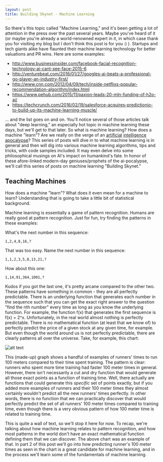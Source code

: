 ```yaml
---
layout: post
title: Building Skynet - Machine Learning
---
```


So there's this topic called "Machine Learning," and it's been getting a lot of attention in the press over the past several years. Maybe you've heard of it (or maybe you're already a world-renowned expert in it, in which case thank you for visiting my blog but I don't think this post is for you :) ). Startups and tech giants alike have flaunted their machine learning technology for better valuations and PR wins. Here are some examples:

* http://www.businessinsider.com/facebook-facial-recognition-technology-ai-cant-see-face-2015-6
* http://venturebeat.com/2016/01/27/googles-ai-beats-a-professional-go-player-an-industry-first/
* http://www.cnn.com/2012/04/09/tech/inside-netflixs-popular-recommendation-algorithm/index.html
* https://www.pehub.com/2015/11/paxion-leads-20-mln-funding-of-h2o-ai/
* https://techcrunch.com/2016/02/19/salesforce-acquires-predictionio-to-build-up-its-machine-learning-muscle/

... and the list goes on and on. You'll notice several of those articles talk about "deep learning," an especially hot topic in machine learning these days, but we'll get to that later. So what is machine learning? How does a machine "learn"? Are we really on the verge of an [artificial](http://www.dailymail.co.uk/sciencetech/article-2931375/Bill-Gates-says-fear-robot-uprising-Microsoft-founder-says-agrees-Elon-Musk-dangers-AI.html) [intelligence](http://www.vanityfair.com/news/2016/06/the-one-technology-that-terrifies-elon-musk) [apocalypse](http://www.bbc.com/news/technology-30290540)? This series of posts will dive in to what machine learning is in general and then will dig into various machine learning algorithms, tips and tricks, with code samples included. It may even delve into some philosophical musings on AI's impact on humankind's fate. In honor of these afore-linked modern-day geniuses/prophets of the ai-pocalypse, we'll call this series of posts on machine learning "Building Skynet."

## Teaching Machines

How does a machine "learn"? What does it even mean for a machine to learn? Understanding that is going to take a little bit of statistical background.

Machine learning is essentially a game of pattern recognition. Humans are really good at pattern recognition. Just for fun, try finding the patterns in these examples:

What's the next number in this sequence: 
```
1,2,4,8,16,?
```

That was too easy. Name the next number in this sequence: 
```
1,1,2,3,5,8,13,21,?
```

How about this one: 
```
1,14,91,364,1001,?
```

Kudos if you got the last one, it's pretty arcane compared to the other two. These patterns have something in common - they are all perfectly predictable. There is an underlying function that generates each number in the sequence such that you can get the exact right answer to the question "find the nth number" every time as long as you know the underlying function. For example, the function f(x) that generates the first sequence is f(x) = 2^x. Unfortunately, in the real world almost nothing is perfectly predictable. There is no mathematical function (at least that we know of) to perfectly predict the price of a given stock at any given time, for example. But even though the world around us is not perfectly predictable, there are clearly patterns all over the universe. Take, for example, this chart:

![alt text](http://www.mathresources.com/products/insidemath/figures/scatpl02.png)

This (made-up) graph shows a handful of examples of runners' times to run 100 meters compared to their time spent training. The pattern is clear: runners who spent more time training had faster 100 meter times in general. However, there isn't necessarily a cut and dry function that would generate all those exact points as a function of training time. Well, there actually are functions that could generate this *specific* set of points exactly, but if you added more examples of runners and their 100 meter times they almost certainly wouldn't predict all the new runners' times perfectly. In other words, there is no function that we can practically discover that would perfectly predict the set of all runners' 100 meter times compared to training time, even though there is a very obvious pattern of how 100 meter time is related to training time.

This is quite a wall of text, so we'll stop it here for now. To recap, we're talking about how machine learning relates to pattern recognition, and how most patterns in the world don't have an exact mathematical function defining them that we can discover. The above chart was an example of that. In part 2 of this post we'll go into how predicting runner's 100 meter times as seen in the chart is a great candidate for machine learning, and in the process we'll learn some of the fundamentals of machine learning.

